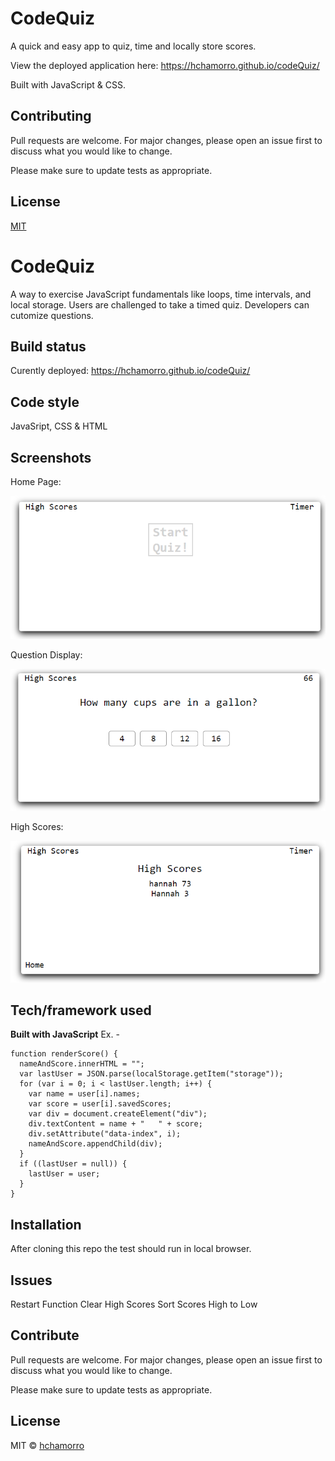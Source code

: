 # CodeQuiz

A quick and easy app to quiz, time and locally store scores.

View the deployed application here: https://hchamorro.github.io/codeQuiz/

Built with JavaScript & CSS.

## Contributing

Pull requests are welcome. For major changes, please open an issue first to discuss what you would like to change.

Please make sure to update tests as appropriate.

## License

[MIT](https://choosealicense.com/licenses/mit/)

# CodeQuiz

A way to exercise JavaScript fundamentals like loops, time intervals, and local storage. Users are challenged to take a timed quiz. Developers can cutomize questions.

## Build status

Curently deployed: https://hchamorro.github.io/codeQuiz/

## Code style

JavaSript, CSS & HTML

## Screenshots

Home Page:

![](images/home.PNG)

Question Display:

![](images/question.PNG)

High Scores:

![](images/highScores.PNG)

## Tech/framework used

<b>Built with JavaScript</b>
Ex. -
```
function renderScore() {
  nameAndScore.innerHTML = "";
  var lastUser = JSON.parse(localStorage.getItem("storage"));
  for (var i = 0; i < lastUser.length; i++) {
    var name = user[i].names;
    var score = user[i].savedScores;
    var div = document.createElement("div");
    div.textContent = name + "   " + score;
    div.setAttribute("data-index", i);
    nameAndScore.appendChild(div);
  }
  if ((lastUser = null)) {
    lastUser = user;
  }
}
```

## Installation

After cloning this repo the test should run in local browser.

## Issues
Restart Function
Clear High Scores
Sort Scores High to Low

## Contribute

Pull requests are welcome. For major changes, please open an issue first to discuss what you would like to change.

Please make sure to update tests as appropriate.


## License

MIT © [hchamorro]()
